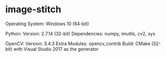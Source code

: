 # image-stitch

Operating System: Windows 10 (64-bit)

Python:
  Version: 2.7.14 (32-bit)
  Dependencies: numpy, imutils, cv2, sys
  
OpenCV:
  Version: 3.4.3
  Extra Modules: opencv_contrib
  Build: CMake (32-bit) with Visual Studio 2017 as the generator
  

